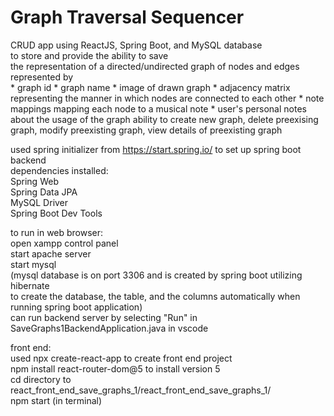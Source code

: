 # Graph Traversal Sequencer
CRUD app using ReactJS, Spring Boot, and MySQL database </br>
to store and provide the ability to save </br>
the representation of a directed/undirected graph of nodes and edges </br>
represented by </br>
	* graph id 
	* graph name 
	* image of drawn graph 
	* adjacency matrix representing the manner in which nodes are connected to each other 
	* note mappings mapping each node to a musical note 
	* user's personal notes about the usage of the graph 
ability to create new graph, delete preexising graph, modify preexisting graph, view details of preexisting graph </br>

used spring initializer from https://start.spring.io/ to set up spring boot backend </br>
dependencies installed: </br>
Spring Web </br>
Spring Data JPA </br>
MySQL Driver </br>
Spring Boot Dev Tools </br>

to run in web browser: </br>
open xampp control panel </br>
start apache server </br>
start mysql </br>
(mysql database is on port 3306 and is created by spring boot utilizing hibernate </br>
to create the database, the table, and the columns automatically when running spring boot application) </br>
can run backend server by selecting "Run" in SaveGraphs1BackendApplication.java in vscode </br>

front end: </br>
used npx create-react-app to create front end project </br>
npm install react-router-dom@5 to install version 5 </br>
cd directory to react_front_end_save_graphs_1/react_front_end_save_graphs_1/ </br>
npm start (in terminal) </br>



